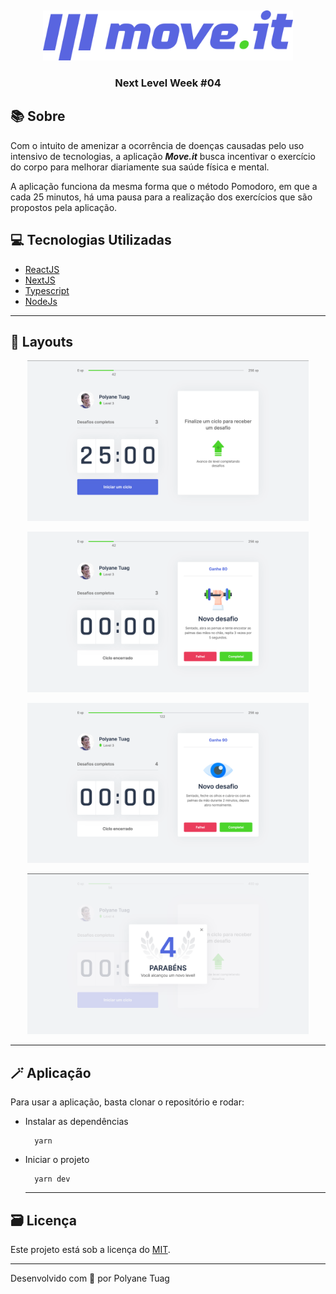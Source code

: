  &nbsp;

<p align="center">
  <img width= '400' src=".github/logo-full.svg" padding=20px>
</p>

<h3 align="center"> Next Level Week #04</h3>

## 📚 Sobre

Com o intuito de amenizar a ocorrência de doenças causadas pelo uso intensivo de tecnologias, a aplicação ***Move.it*** busca incentivar o exercício do corpo para melhorar diariamente sua saúde física e mental. 

A aplicação funciona da mesma forma que o método Pomodoro, em que a cada 25 minutos, há uma pausa para a realização dos exercícios que são propostos pela aplicação.

## 💻 Tecnologias Utilizadas

- [ReactJS](https://react.dev/)
- [NextJS](https://nextjs.org/)
- [Typescript](https://www.typescriptlang.org/)
- [NodeJs](https://nodejs.org/pt)

---
## 🎨 Layouts

<p align="center">
  <img width= '450' src=".github/aplicativoMoveIt.png">
</p>
<p align="center">
  <img width= '450' src=".github/layout2.png">
</p>
<p align="center">
  <img width= '450' src=".github/layout3.png">
</p>
<p align="center">
  <img width= '450' src=".github/layout4.png">
</p>

---
## 🪄 Aplicação

Para usar a aplicação, basta clonar o repositório e rodar: 

- Instalar as dependências 
  ```
    yarn 
  ```
- Iniciar o projeto
  ```
    yarn dev
  ```
  ---
## 🗃 Licença
Este projeto está sob a licença do [MIT](https://opensource.org/license/mit).

---
Desenvolvido com 💙 por Polyane Tuag 
